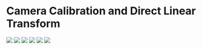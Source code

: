 # Camera Calibration and Direct Linear Transform

![](./1.jpg)
![](./2.jpg)
![](./3.jpg)
![](./4.jpg)
![](./5.jpg)
![](./6.jpg)
